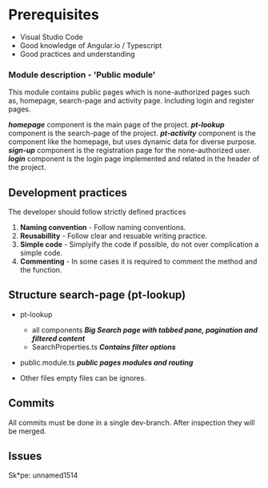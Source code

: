 # Prerequisites

 - Visual Studio Code
 - Good knowledge of Angular.io / Typescript
 - Good practices and understanding

### Module description - 'Public module'

This module contains public pages which is none-authorized pages such as, homepage, search-page and activity page. Including login and register pages.

***homepage*** component is the main page of the project.
***pt-lookup*** component is the search-page of the project. 
***pt-activity*** component is the component like the homepage, but uses dynamic data for diverse purpose. 
***sign-up*** component is the registration page for the none-authorized user. 
***login*** component is the login page implemented and related in the header of the project. 

## Development practices
The developer should follow strictly defined practices
1.  **Naming convention** - Follow naming conventions.
2.  **Reusabillity** - Follow clear and resuable writing practice.
3.  **Simple code** - Simplyify the code if possible, do not over complication a simple code.
4.  **Commenting** - In some cases it is required to comment the method and the function.

## Structure search-page (pt-lookup)
* pt-lookup
	* all components  ***Big Search page with tabbed pane, pagination and filtered content***
	* SearchProperties.ts ***Contains filter options***

* public.module.ts  ***public pages modules and routing***

* Other files empty files can be ignores.

## Commits

All commits must be done in a single dev-branch. After inspection they will be merged.

## Issues
Sk*pe: unnamed1514
